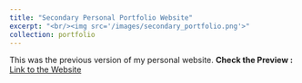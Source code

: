```yaml
---
title: "Secondary Personal Portfolio Website"
excerpt: "<br/><img src='/images/secondary_portfolio.png'>"
collection: portfolio
---
```


This was the previous version of my personal website.
**Check the Preview :** [Link to the Website](https://github.com/Ashfinn/secondary-portfolio)